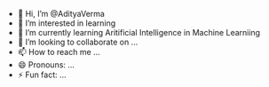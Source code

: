 - 👋 Hi, I’m @AdityaVerma
- 👀 I’m interested in learning 
- 🌱 I’m currently learning Aritificial Intelligence in Machine Learniing
- 💞️ I’m looking to collaborate on ...
- 📫 How to reach me ...
- 😄 Pronouns: ...
- ⚡ Fun fact: ...

<!---
AdityaVerma8146/AdityaVerma8146 is a ✨ special ✨ repository because its `README.md` (this file) appears on your GitHub profile.
You can click the Preview link to take a look at your changes.
--->
